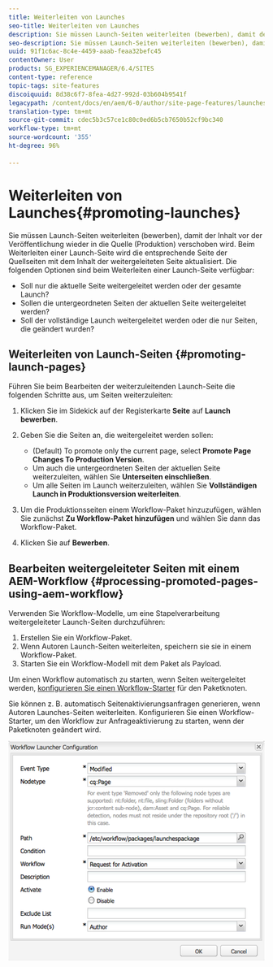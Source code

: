 ```yaml
---
title: Weiterleiten von Launches
seo-title: Weiterleiten von Launches
description: Sie müssen Launch-Seiten weiterleiten (bewerben), damit der Inhalt vor der Veröffentlichung wieder in die Quelle (Produktion) verschoben wird. Beim Weiterleiten einer Launch-Seite wird die entsprechende Seite der Quellseiten mit dem Inhalt der weitergeleiteten Seite aktualisiert.
seo-description: Sie müssen Launch-Seiten weiterleiten (bewerben), damit der Inhalt vor der Veröffentlichung wieder in die Quelle (Produktion) verschoben wird. Beim Weiterleiten einer Launch-Seite wird die entsprechende Seite der Quellseiten mit dem Inhalt der weitergeleiteten Seite aktualisiert.
uuid: 91f1c6ac-8c4e-4459-aaab-feaa32befc45
contentOwner: User
products: SG_EXPERIENCEMANAGER/6.4/SITES
content-type: reference
topic-tags: site-features
discoiquuid: 8d38c6f7-8fea-4d27-992d-03b604b9541f
legacypath: /content/docs/en/aem/6-0/author/site-page-features/launches
translation-type: tm+mt
source-git-commit: cdec5b3c57ce1c80c0ed6b5cb7650b52cf9bc340
workflow-type: tm+mt
source-wordcount: '355'
ht-degree: 96%

---
```



# Weiterleiten von Launches{#promoting-launches}

Sie müssen Launch-Seiten weiterleiten (bewerben), damit der Inhalt vor der Veröffentlichung wieder in die Quelle (Produktion) verschoben wird. Beim Weiterleiten einer Launch-Seite wird die entsprechende Seite der Quellseiten mit dem Inhalt der weitergeleiteten Seite aktualisiert. Die folgenden Optionen sind beim Weiterleiten einer Launch-Seite verfügbar:

* Soll nur die aktuelle Seite weitergeleitet werden oder der gesamte Launch?
* Sollen die untergeordneten Seiten der aktuellen Seite weitergeleitet werden?
* Soll der vollständige Launch weitergeleitet werden oder die nur Seiten, die geändert wurden?

## Weiterleiten von Launch-Seiten {#promoting-launch-pages}

Führen Sie beim Bearbeiten der weiterzuleitenden Launch-Seite die folgenden Schritte aus, um Seiten weiterzuleiten:

1. Klicken Sie im Sidekick auf der Registerkarte **Seite** auf **Launch bewerben**.
1. Geben Sie die Seiten an, die weitergeleitet werden sollen:

   * (Default) To promote only the current page, select **Promote Page Changes To Production Version**.
   * Um auch die untergeordneten Seiten der aktuellen Seite weiterzuleiten, wählen Sie **Unterseiten einschließen**.
   * Um alle Seiten im Launch weiterzuleiten, wählen Sie **Vollständigen Launch in Produktionsversion weiterleiten**.

1. Um die Produktionsseiten einem Workflow-Paket hinzuzufügen, wählen Sie zunächst **Zu Workflow-Paket hinzufügen** und wählen Sie dann das Workflow-Paket.
1. Klicken Sie auf **Bewerben**.

## Bearbeiten weitergeleiteter Seiten mit einem AEM-Workflow {#processing-promoted-pages-using-aem-workflow}

Verwenden Sie Workflow-Modelle, um eine Stapelverarbeitung weitergeleiteter Launch-Seiten durchzuführen:

1. Erstellen Sie ein Workflow-Paket.
1. Wenn Autoren Launch-Seiten weiterleiten, speichern sie sie in einem Workflow-Paket.
1. Starten Sie ein Workflow-Modell mit dem Paket als Payload.

Um einen Workflow automatisch zu starten, wenn Seiten weitergeleitet werden, [konfigurieren Sie einen Workflow-Starter](/help/sites-administering/workflows-starting.md#workflows-launchers) für den Paketknoten.

Sie können z. B. automatisch Seitenaktivierungsanfragen generieren, wenn Autoren Launches-Seiten weiterleiten. Konfigurieren Sie einen Workflow-Starter, um den Workflow zur Anfrageaktivierung zu starten, wenn der Paketknoten geändert wird.

![chlimage_1-136](assets/chlimage_1-136.png)

